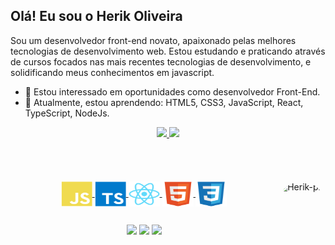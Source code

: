 ## Olá! Eu sou o Herik Oliveira

Sou um desenvolvedor front-end novato, apaixonado pelas melhores tecnologias de desenvolvimento web. Estou estudando e praticando através de cursos focados nas mais recentes tecnologias de desenvolvimento, e solidificando meus conhecimentos em javascript.
- 👀 Estou interessado em oportunidades como desenvolvedor Front-End.
- 🌱 Atualmente, estou aprendendo: HTML5, CSS3, JavaScript, React, TypeScript, NodeJs.



<div align="center">
  <a href="https://github.com/hrkoliveira">
  <img height="180em" src="https://github-readme-stats.vercel.app/api?username=hrkoliveira&show_icons=true&theme=tokyonight&include_all_commits=true&count_private=true"/>
  <img height="180em" src="https://github-readme-stats.vercel.app/api/top-langs/?username=hrkoliveira&layout=compact&langs_count=7&theme=tokyonight"/>
</div>
  <br>
  <br>
  <br>
  <div align="center" style="display: inline_block"><br>
  <img align="center" alt="Herik-Js" height="40" width="50" src="https://raw.githubusercontent.com/devicons/devicon/master/icons/javascript/javascript-plain.svg">
  <img align="center" alt="Herik-Ts" height="40" width="50" src="https://raw.githubusercontent.com/devicons/devicon/master/icons/typescript/typescript-plain.svg">
  <img align="center" alt="Herik-React" height="40" width="50" src="https://raw.githubusercontent.com/devicons/devicon/master/icons/react/react-original.svg">
  <img align="center" alt="Herik-HTML" height="40" width="50" src="https://raw.githubusercontent.com/devicons/devicon/master/icons/html5/html5-original.svg">
  <img align="center" alt="Herik-CSS" height="40" width="50" src="https://raw.githubusercontent.com/devicons/devicon/master/icons/css3/css3-original.svg">
  <img align="right" alt="Herik-pic" height="240" style="border-radius:120px;" src="https://raw.githubusercontent.com/birobirobiro/birobirobiro/master/animation_500_kv8i962g.gif">
</div>
  
  ##
  
  <div align="center"> 
  <a href="https://instagram.com/hrk_oliveira" target="_blank"><img src="https://img.shields.io/badge/-Instagram-%23E4405F?style=for-the-badge&logo=instagram&logoColor=white" target="_blank"></a>
  <a href="https://api.whatsapp.com/send?phone=5592999053105" target="_blank"><img src="https://img.shields.io/badge/WhatsApp-25D366?style=for-the-badge&logo=whatsapp&logoColor=white" target="_blank"></a>  
  <a href="https://www.linkedin.com/in/herik-oliveira" target="_blank"><img src="https://img.shields.io/badge/-LinkedIn-%230077B5?style=for-the-badge&logo=linkedin&logoColor=white" target="_blank"></a> 
 
  
 
</div>
